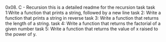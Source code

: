 0x08. C - Recursion
this is a detailed readme for the recursion task
task 1:Write a function that prints a string, followed by a new line
task 2: Write a function that prints a string in reverse
task 3: Write a function that returns the length of a string.
task 4: Write a function that returns the factorial of a given number
task 5: Write a function that returns the value of x raised to the power of y.

